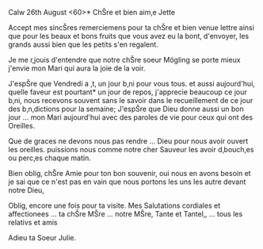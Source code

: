  Calw 26th August <60>*
ChŠre et bien aim‚e Jette

Accept mes sincŠres remerciemens pour ta chŠre et bien venue lettre ainsi que pour les beaux et bons fruits que vous avez eu la bont‚ d'envoyer, les grands aussi bien que les petits s'en regalent.

Je me r‚jouis d'entendre que notre chŠre soeur Mögling se porte mieux j'envie mon Mari qui aura la joie de la voir.

J'espŠre que Vendredi a ‚t‚ un jour b‚ni pour vous tous. et aussi aujourd'hui, quelle faveur est pourtant* un jour de repos, j'apprecie beaucoup ce jour b‚ni, nous recevons souvent sans le savoir dans le recueillement de ce jour des b‚n‚dictions pour la semaine; J'espŠre que Dieu donne aussi un bon jour … mon Mari aujourd'hui avec des paroles de vie pour ceux qui ont des Oreilles.

Que de graces ne devons nous pas rendre … Dieu pour nous avoir ouvert les oreilles. puissions nous comme notre cher Sauveur les avoir d‚bouch‚es ou perc‚es chaque matin.

Bien oblig‚ chŠre Amie pour ton bon souvenir, oui nous en avons besoin et je sai que ce n'est pas en vain que nous portons les uns les autre devant notre Dieu,

Oblig‚ encore une fois pour ta visite. Mes Salutations cordiales et affectionees … ta chŠre MŠre … notre MŠre, Tante et Tantel‚, … tous les relativs et amis

Adieu ta Soeur
 Julie.
